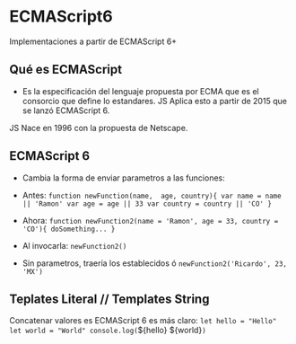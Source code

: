 # ECMAScript6
Implementaciones a partir de ECMAScript 6+

## Qué es ECMAScript 
- Es la especificación del lenguaje propuesta por ECMA que es el consorcio que define lo estandares. JS Aplica esto a partir de 2015 que se lanzó ECMAScript 6. 

JS Nace en 1996 con la propuesta de Netscape.

## ECMAScript 6 
- Cambia la forma de enviar parametros a las funciones: 

- Antes: 
`function newFunction(name,  age, country){
var name = name || 'Ramon'
var age = age || 33
var country = country || 'CO'
}`

- Ahora: 
`function newFunction2(name = 'Ramon', age = 33, country = 'CO'){
  doSomething...
}`

- Al invocarla: 
`newFunction2()`

- Sin parametros, traería los establecidos ó
`newFunction2('Ricardo', 23, 'MX')`

## Teplates Literal // Templates String
Concatenar valores es ECMAScript 6 es más claro: 
`let hello = "Hello"
let world = "World"
console.log(`${hello} ${world}`)
`














